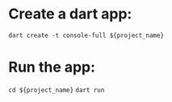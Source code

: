 # Create a dart app:
`dart create -t console-full ${project_name}`

# Run the app:
`cd ${project_name}`
`dart run`
